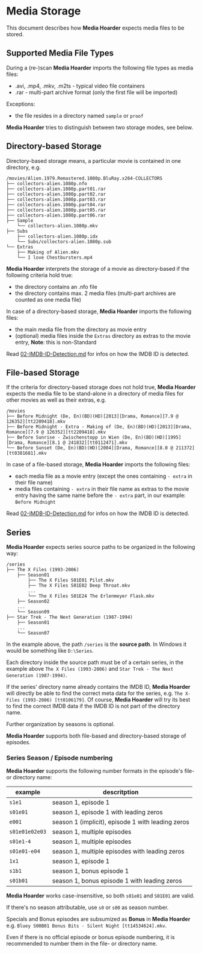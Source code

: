 # Media Storage

This document describes how **Media Hoarder** expects media files to be stored.

## Supported Media File Types

During a (re-)scan **Media Hoarder** imports the following file types as media files:

- .avi, .mp4, .mkv, .m2ts - typical video file containers
- .rar - multi-part archive format (only the first file will be imported)

Exceptions:

- the file resides in a directory named `sample` or `proof`

**Media Hoarder** tries to distinguish between two storage modes, see below.

## Directory-based Storage

Directory-based storage means, a particular movie is contained in one directory, e.g.

```text
/movies/Alien.1979.Remastered.1080p.BluRay.x264-COLLECTORS
├── collectors-alien.1080p.nfo
├── collectors-alien.1080p.part01.rar
├── collectors-alien.1080p.part02.rar
├── collectors-alien.1080p.part03.rar
├── collectors-alien.1080p.part04.rar
├── collectors-alien.1080p.part05.rar
├── collectors-alien.1080p.part06.rar
├── Sample
    └── collectors-alien.1080p.mkv
├── Subs
    ├── collectors-alien.1080p.idx
    └── Subs/collectors-alien.1080p.sub
└── Extras
    ├── Making of Alien.mkv
    └── I love Chestbursters.mp4
```

**Media Hoarder** interprets the storage of a movie as directory-based if the following criteria hold true:

- the directory contains an .nfo file
- the directory contains max. 2 media files (multi-part archives are counted as one media file)

In case of a directory-based storage, **Media Hoarder** imports the following files:

- the main media file from the directory as movie entry
- (optional) media files inside the `Extras` directory as extras to the movie entry, **Note**: this is non-Standard

Read [02-IMDB-ID-Detection.md](02-IMDB-ID-Detection.md) for infos on how the IMDB ID is detected.

## File-based Storage

If the criteria for directory-based storage does not hold true, **Media Hoarder** expects the media file to be stand-alone in a directory of media files for other movies as well as their extras, e.g.

```text
/movies
├── Before Midnight (De, En)(BD)(HD)[2013][Drama, Romance][7.9 @ 126352][tt2209418].mkv
├── Before Midnight - Extra - Making of (De, En)(BD)(HD)[2013][Drama, Romance][7.9 @ 126352][tt2209418].mkv
├── Before Sunrise - Zwischenstopp in Wien (De, En)(BD)(HD)[1995][Drama, Romance][8.1 @ 241832][tt0112471].mkv
└── Before Sunset (De, En)(BD)(HD)[2004][Drama, Romance][8.0 @ 211372][tt0381681].mkv
```

In case of a file-based storage, **Media Hoarder** imports the following files:

- each media file as a movie entry (except the ones containing `- extra` in their file name)
- media files containing `- extra` in their file name as extras to the movie entry having the same name before the `- extra` part, in our example: `Before Midnight`

Read [02-IMDB-ID-Detection.md](02-IMDB-ID-Detection.md) for infos on how the IMDB ID is detected.

## Series

**Media Hoarder** expects series source paths to be organized in the following way:

```text
/series
├── The X Files (1993-2006)
    ├── Season01
        ├── The X Files S01E01 Pilot.mkv
        ├── The X Files S01E02 Deep Throat.mkv
        ...
        └── The X Files S01E24 The Erlenmeyer Flask.mkv
    ├── Season02
    ...
    └── Season09
├── Star Trek - The Next Generation (1987-1994)
    ├── Season01
    ...
    └── Season07
```

In the example above, the path `/series` is the **source path**. In Windows it would be something like `D:\Series`.

Each directory inside the source path must be of a certain series, in the example above `The X Files (1993-2006)` and `Star Trek - The Next Generation (1987-1994)`.

If the series' directory name already contains the IMDB ID, **Media Hoarder** will directly be able to find the correct meta data for the series, e.g. `The X-Files (1993-2006) [tt0106179]`. Of course, **Media Hoarder** will try its best to find the correct IMDB data if the IMDB ID is not part of the directory name.

Further organization by seasons is optional.

**Media Hoarder** supports both file-based and directory-based storage of episodes.

### Series Season / Episode numbering

**Media Hoarder** supports the following number formats in the episode's file- or directory name:

| example        | descritption                                      |
| -------------- | ------------------------------------------------- |
| `s1e1`         | season 1, episode 1                               |
| `s01e01`       | season 1, episode 1 with leading zeros            |
| `e001`         | season 1 (implicit), episode 1 with leading zeros |
| `s01e01e02e03` | season 1, multiple episodes                       |
| `s01e1-4`      | season 1, multiple episodes                       |
| `s01e01-e04`   | season 1, multiple episodes with leading zeros    |
| `1x1`          | season 1, episode 1                               |
| `s1b1`         | season 1, bonus episode 1                         |
| `s01b01`       | season 1, bonus episode 1 with leading zeros      |

**Media Hoarder** works case-insensitive, so both `s01e01` and `S01E01` are valid.

If there's no season attributable, use `s0` or `s00` as season number.

Specials and Bonus episodes are subsumized as **Bonus** in **Media Hoarder** e.g. `Bluey S00B01 Bonus Bits - Silent Night [tt14534624].mkv`.

Even if there is no official episode or bonus episode numbering, it is recommended to number them in the file- or directory name.
